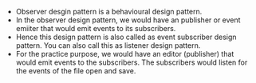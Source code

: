 - Observer desgin pattern is a behavioural design pattern.
- In the observer design pattern, we would have an publisher or event emiiter that would emit events to its subscribers.
- Hence this design pattern is also called as event subscriber design pattern. You can also call this as listener design pattern.
- For the practice purpose, we would have an editor (publisher) that would emit events to the subscribers. The subscribers would listen for the events of the file open and save.